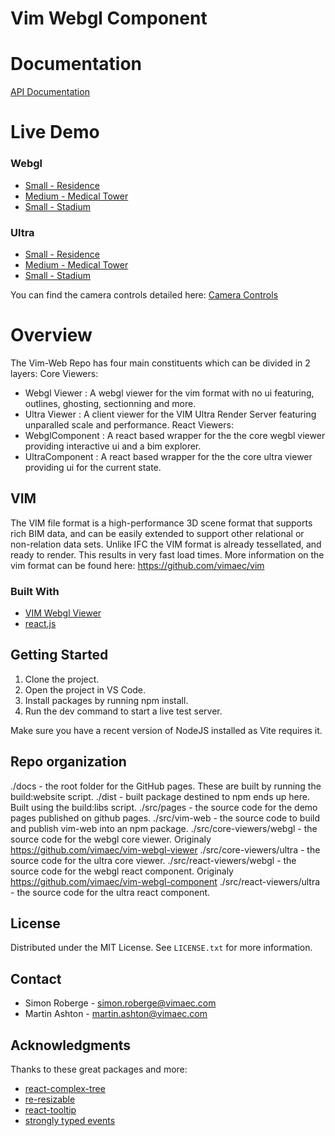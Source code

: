 # Vim Webgl Component

# Documentation

[API Documentation](https://vimaec.github.io/vim-web/api/)

# Live Demo

### Webgl
- [Small - Residence](https://vimaec.github.io/vim-web/webgl)
- [Medium - Medical Tower](https://vimaec.github.io/vim-web/webgl?vim=https://vim.azureedge.net/samples/skanska.vim)
- [Small - Stadium](https://vimaec.github.io/vim-web/webgl?vim=https://vim.azureedge.net/samples/stadium.vim)

### Ultra
- [Small - Residence](https://vimaec.github.io/vim-web/ultra)
- [Medium - Medical Tower](https://vimaec.github.io/vim-web/ultra?vim=https://vim.azureedge.net/samples/skanska.vim)
- [Small - Stadium](https://vimaec.github.io/vim-web/ultra?vim=https://vim.azureedge.net/samples/stadium.vim)

You can find the camera controls detailed here:  [Camera Controls](https://docs.vimaec.com/docs/vim-cloud/webgl-navigation-and-controls-guide)

# Overview

The Vim-Web Repo has four main constituents which can be divided in 2 layers:
Core Viewers:
- Webgl Viewer : A webgl viewer for the vim format with no ui featuring, outlines, ghosting, sectionning and more.
- Ultra Viewer : A client viewer for the VIM Ultra Render Server featuring unparalled scale and performance.
React Viewers:
- WebglComponent : A react based wrapper for the the core wegbl viewer providing interactive ui and a bim explorer.
- UltraComponent : A react based wrapper for the the core ultra viewer providing ui for the current state.

## VIM

The VIM file format is a high-performance 3D scene format that supports rich BIM data, and can be easily extended to support other relational or non-relation data sets.
Unlike IFC the VIM format is already tessellated, and ready to render. This results in very fast load times.
More information on the vim format can be found here: https://github.com/vimaec/vim

### Built With

- [VIM Webgl Viewer](https://github.com/vimaec/vim-webgl-viewer)
- [react.js](https://reactjs.org/)

## Getting Started

1. Clone the project.
2. Open the project in VS Code.
3. Install packages by running npm install.
4. Run the dev command to start a live test server.

Make sure you have a recent version of NodeJS installed as Vite requires it.

## Repo organization

./docs - the root folder for the GitHub pages. These are built by running the build:website script.
./dist - built package destined to npm ends up here. Built using the build:libs script.
./src/pages - the source code for the demo pages published on github pages. 
./src/vim-web - the source code to build and publish vim-web into an npm package.
./src/core-viewers/webgl - the source code for the webgl core viewer. Originaly https://github.com/vimaec/vim-webgl-viewer
./src/core-viewers/ultra - the source code for the ultra core viewer.
./src/react-viewers/webgl - the source code for the webgl react component. Originaly https://github.com/vimaec/vim-webgl-component
./src/react-viewers/ultra -  the source code for the ultra react component.  


## License

Distributed under the MIT License. See `LICENSE.txt` for more information.

## Contact

- Simon Roberge - simon.roberge@vimaec.com
- Martin Ashton - martin.ashton@vimaec.com

## Acknowledgments

Thanks to these great packages and more:

- [react-complex-tree](https://github.com/lukasbach/react-complex-tree)
- [re-resizable](https://github.com/bokuweb/re-resizable)
- [react-tooltip](https://github.com/ReactTooltip/react-tooltip)
- [strongly typed events](https://github.com/KeesCBakker/Strongly-Typed-Events-for-TypeScript#readme)
